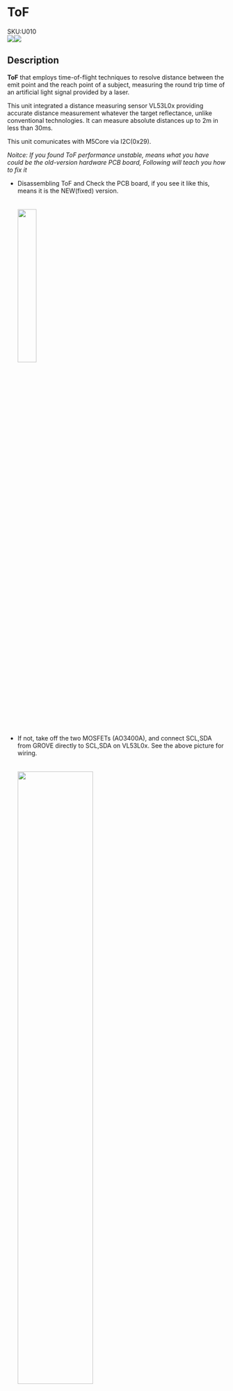 # ToF

<div class="badge badge-pill badge-primary product_sku_tag">SKU:U010</div>

<div class="product_pic"><img src="assets/img/product_pics/unit/tof/unit_tof_01.webp"><img src="assets/img/product_pics/unit/tof/unit_tof_02.webp"></div>

## Description

**ToF** that employs time-of-flight techniques to resolve distance between the emit point and the reach point of a subject, measuring the round trip time of an artificial light signal provided by a laser.

This unit integrated a distance measuring sensor VL53L0x providing accurate distance measurement whatever the target reflectance, unlike conventional technologies. It can measure absolute distances up to 2m in less than 30ms.

This unit comunicates with M5Core via I2C(0x29).

*Noitce: If you found ToF performance unstable, means what you have could be the old-version hardware PCB board, Following will teach you how to fix it*

- Disassembling ToF and Check the PCB board, if you see it like this, means it is the NEW(fixed) version. <br> <br> <br>
  <img src="assets/img/product_pics/unit/tof/unit_tof_05.webp" width="30%" height="30%"><br> <br> <br>
- If not, take off the two MOSFETs (AO3400A), and connect SCL,SDA from GROVE directly to SCL,SDA on VL53L0x. See the above picture for wiring.<br> <br> <br>
<img src="assets/img/product_pics/unit/tof/unit_tof_sch_02.webp" width="60%" height="60%"><br> <br> <br>
- In this case, make sure you use the 3.3V on SDA and SCL, M5Core GROVE provide 3.3V to data pins, 5V to power pin. only 3.3v allowed on VL53L0x.

## Product Features

- High precision
- Measure absolute distances up to 2m
- The wavelength of laser: 940nm
- Program Platform: Arduino, UIFlow(Blockly, Python)
- Two Lego-compatible holes
- Product Size：32.2mm x 24.2mm x 8.1mm
- Product weight：4g

## Include

- 1x ToF Unit
- 1x Grove Cable

## Applications

-  1D gesture recognition
-  Laser Ranging
-  3D structured light imaging（3D sensing）
-  Camera assist (ultra fast autofocus and depth of field)

## Related Link

- **[VL53L0X Datasheet](https://m5stack.oss-cn-shenzhen.aliyuncs.com/resource/docs/datasheet/hat/VL53L0X_en.pdf)**

## EasyLoader

>EasyLoader is a concise and fast program writer, which has a built-in case program related to the product. It can be burned to the main control by simple steps to perform a series of function verification. Please install the corresponding driver according to the device type. M5Core host [Please click here to view the CP210X driver installation tutorial](en/arduino/arduino_development), M5StickC/V/T/ATOM series can be used without driver)

<div class="easyloader-box">
    <div style="background-color:white;">
        <div><img src="https://m5stack.oss-cn-shenzhen.aliyuncs.com/image/easyloader_intro.webp"></div>
        <div class="easyloader-btn">
            <a href="https://m5stack.oss-cn-shenzhen.aliyuncs.com/EasyLoader/Windows/UNIT/For%20M5Core/EasyLoader_ToF_UNIT_With_M5Core.exe">Windows</a>
            <a href="https://m5stack.oss-cn-shenzhen.aliyuncs.com/EasyLoader/MacOS/UNIT/EasyLoader_ToF_UNIT_With_M5Core.dmg">MacOS</a>
            <!-- <a>Linux</a>
            <a>MacOS</a> -->
        </div>
    </div>
    <div>
        <video id="example_video" controls>
            <source src="https://m5stack.oss-cn-shenzhen.aliyuncs.com/video/Product_example_video/Unit/ToF_UNIT.mp4" type="video/mp4">
        </video>
        <div class="easyloader-mask">
        <a>
            <svg id="play-btn" t="1583228776634" class="icon" viewBox="0 0 1024 1024" version="1.1" xmlns="http://www.w3.org/2000/svg" p-id="4152" width="75" height="75"><path d="M512 0C229.216 0 0 229.216 0 512s229.216 512 512 512 512-229.216 512-512S794.784 0 512 0z m0 928C282.24 928 96 741.76 96 512S282.24 96 512 96s416 186.24 416 416-186.24 416-416 416zM384 288l384 224-384 224z" p-id="4153" fill="#007aff"></path></svg></a>
            <p>Description:</p>
            <p>The screen displays the current ranging data.</p>
        </div>
    </div>
</div>


## Example

### 1. Arduino IDE

The below code is incomplete(just for usage). If you want the complete code, please click [here](https://github.com/m5stack/M5Stack/tree/master/examples/Unit/ToF_VL53L0X)

### 2. UIFlow

If you want the complete code, please click [here](https://github.com/m5stack/M5-ProductExampleCodes/tree/master/Unit/TOF/UIFlow)

<img src="assets/img/product_pics/unit/unit_example/TOF/example_unit_tof_01.webp">

## Schematic

[ToF Schematic](https://github.com/m5stack/M5-Schematic/blob/master/Units/UNIT_TOF.pdf)

<img src="assets/img/product_pics/unit/tof/unit_tof_sch_01.webp">

### PinMap

<table>
 <tr><td>M5Core(GROVE A)</td><td>GPIO22</td><td>GPIO21</td><td>5V</td><td>GND</td></tr>
 <tr><td>ToF Unit</td><td>SCL</td><td>SDA</td><td>5V</td><td>GND</td></tr>
</table>

<script>

   var purchase_link = 'https://m5stack.com/collections/m5-unit/products/tof-sensor-unit';


   anchor_search(purchase_link);
   scrollFunc();

</script>